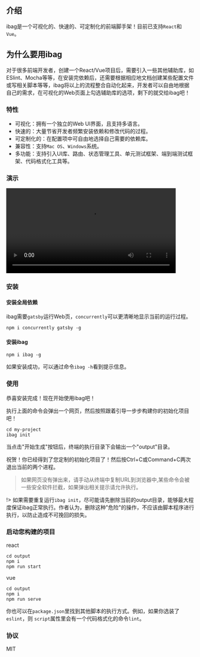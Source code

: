 ## 介绍

ibag是一个可视化的、快速的、可定制化的前端脚手架！目前已支持`React`和`Vue`。

## 为什么要用ibag

对于很多前端开发者，创建一个React/Vue项目后，需要引入一些其他辅助库，如ESlint、Mocha等等，在安装完依赖后，还需要根据相应地文档创建某些配置文件或写相关脚本等等，ibag将以上的流程整合自动化起来，开发者可以自由地根据自己的需求，在可视化的Web页面上勾选辅助库的选项，剩下的就交给ibag吧！

### 特性

- 可视化：拥有一个独立的Web UI界面，且支持多语言。
- 快速的：大量节省开发者频繁安装依赖和修改代码的过程。
- 可定制化的：在配置项中可自由地选择自己需要的依赖库。
- 兼容性：支持`Mac OS`、`Windows`系统。
- 多功能：支持引入UI库、路由、状态管理工具、单元测试框架、端到端测试框架、代码格式化工具等。

### 演示

<video src="https://1heng-files.oss-cn-beijing.aliyuncs.com/ibag_guide_video.mp4" autoplay controls preload="metadata" style="width: 90%"></video>

### 安装

#### 安装全局依赖

ibag需要`gatsby`运行Web页，`concurrently`可以更清晰地显示当前的运行过程。

```
npm i concurrently gatsby -g
```

#### 安装ibag

```
npm i ibag -g
```

如果安装成功，可以通过命令`ibag -h`看到提示信息。

### 使用

恭喜安装完成！现在开始使用ibag吧！

执行上面的命令会弹出一个网页，然后按照跟着引导一步步构建你的初始化项目吧！

```
cd my-project
ibag init
```

当点击"开始生成"按钮后，终端的执行目录下会输出一个"output"目录。

祝贺！你已经得到了您定制的初始化项目了！然后按Ctrl+C或Command+C两次退出当前的两个进程。

> 如果网页没有弹出来，请手动从终端中复制URL到浏览器中,某些命令会被一些安全软件拦截，如果弹出相关提示请允许执行。

!> 如果需要重复运行`ibag init`，尽可能请先删除当前的output目录，能够最大程度保证ibag正常执行。作者认为，删除这种"危险"的操作，不应该由脚本程序进行执行，以防止造成不可挽回的损失。

### 启动您构建的项目

react
```
cd output
npm i
npm run start
```

vue
```
cd output
npm i
npm run serve
```

你也可以在`package.json`里找到其他脚本的执行方式。例如，如果你选装了`eslint`，则
`script`属性里会有一个代码格式化的命令`lint`。

### 协议

MIT
